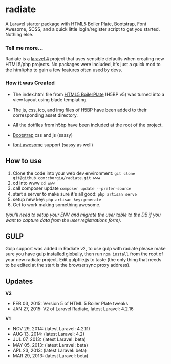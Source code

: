 radiate
=======
A Laravel starter package with HTML5 Boiler Plate, Bootstrap, Font Awesome, SCSS, and a quick little login/register script to get you started. Nothing else.

### Tell me more...

Radiate is a [laravel 4](http://four.laravel.com) project that uses sensible defaults when creating new HTML5/php projects. No packages were included, it's just a quick mod to the html/php to gain a few features often used by devs.

### How it was Created

* The index.html file from [HTML5 BoilerPlate](http://html5boilerplate.com/) (H5BP v5) was turned into a view layout using blade templating. 

* The js, css, ico, and img files of H5BP have been added to their corresponding asset directory.

* All the dotfiles from h5bp have been included at the root of the project.

* [Bootstrap](getbootstrap.com) css and js (sassy)

* [font awesome](https://github.com/FortAwesome/Font-Awesome) support (sassy as well)


## How to use

1. Clone the code into your web dev environment: `git clone git@github.com:cborgia/radiate.git www`
2. cd into www `cd www`
3. call composer update `composer update --prefer-source`
4. start a server to make sure it's all good: `php artisan serve`
5. setup new key: `php artisan key:generate`
6. Get to work making something awesome.

_(you'll need to setup your ENV and migrate the user table to the DB if you want to capture data from the user registrations form)._

## GULP

Gulp support was added in Radiate v2, to use gulp with radiate please make sure you have [gulp installed globally](https://github.com/gulpjs/gulp/blob/master/docs/getting-started.md), then run `npm install` from the root of your new radiate project. Edit gulpfile.js to taste (the only thing that needs to be edited at the start is the browsersync proxy address).




## Updates
__V2__

* FEB 03, 2015: Version 5 of HTML 5 Boiler Plate tweaks
* JAN 27, 2015: V2 of Laravel Radiate, latest Laravel: 4.2.16

__V1__

* NOV 29, 2014: (latest Laravel: 4.2.11)
* AUG 13, 2014: (latest Laravel: 4.2)
* JUL 07, 2013: (latest Laravel: beta)
* MAY 05, 2013: (latest Laravel: beta)
* APL 23, 2013: (latest Laravel: beta)
* MAR 29, 2013: (latest Laravel: beta)